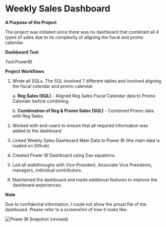 # Weekly Sales Dashboard

**A Purpose of the Project** 
 
The project was initiated since there was no dashboard that combined all 4 types of sales due to its complexity of aligning the fiscal and promo calendar.

**Dashboard Tool** 

Tool:PowerBI

**Project Workflows**
1. Wrote all SQLs. The SQL involved 7 different tables and involved aligning the fiscal calendar and promo calendar. 
    
    a. **Reg Sales (SQL)** - Aligned Reg Sales Fiscal Calendar data to Promo Calander before combining.
    
    b. **Combination of Reg & Promo Sales (SQL)** - Combined Promo data with Reg Sales.  
    
2. Worked with end-users to ensure that all required information was added to the dashboard
3. Linked Weekly Sales Dashboard Main Data to Power BI (the main data is loaded on Github). 
4. Created Power BI Dashboard using Dax equations. 
5. Led all walkthroughs with Vice President, Associate Vice Presidents, managers, individual contributors. 
6. Maintained the dashboard and made additional features to improve the dashboard experiences. 

**Note**

Due to confidential information, I could not show the actual file of the dashboard. Please refer to a screenshot of how it looks like.

![Power BI Snapshot (revised)](https://user-images.githubusercontent.com/73127589/234129530-80392ff7-edfa-474c-9df5-b2f63e4e92b9.png)
